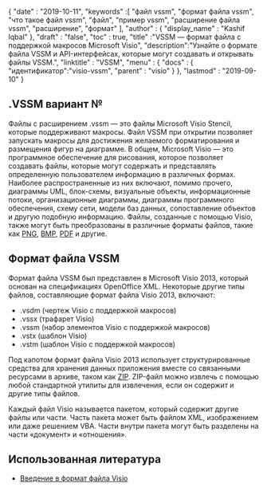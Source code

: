 {
  "date" : "2019-10-11",
  "keywords" :[ "файл vssm", "формат файла vssm", "что такое файл vssm", "файл", "пример vssm", "расширение файла vssm", "расширение", "формат" ],
  "author" : {
    "display_name" : "Kashif Iqbal"
},
  "draft" : "false",
  "toc" : true,
  "title" :"VSSM — формат файла с поддержкой макросов Microsoft Visio",
  "description":"Узнайте о формате файла VSSM и API-интерфейсах, которые могут создавать и открывать файлы VSSM.",
  "linktitle" : "VSSM",
  "menu" : {
    "docs" : {
"идентификатор":"visio-vssm",
      "parent" : "visio"
}
},
  "lastmod" : "2019-09-10"
}

## .VSSM вариант №

Файлы с расширением .vssm — это файлы Microsoft Visio Stencil, которые поддерживают макросы. Файл VSSM при открытии позволяет запускать макросы для достижения желаемого форматирования и размещения фигур на диаграмме. В общем, Microsoft Visio — это программное обеспечение для рисования, которое позволяет создавать файлы, которые могут содержать и представлять определенную пользователем информацию в различных формах. Наиболее распространенные из них включают, помимо прочего, диаграммы UML, блок-схемы, визуальные объекты, информационные потоки, организационные диаграммы, диаграммы программного обеспечения, схему сети, модели баз данных, сопоставление объектов и другую подобную информацию. Файлы, созданные с помощью Visio, также могут быть преобразованы в различные форматы файлов, такие как [PNG](/ru/Image/PNG/), [BMP](/ru/image/bmp/), [PDF](/ru/pdf/) и другие.

## Формат файла VSSM

Формат файла VSSM был представлен в Microsoft Visio 2013, который основан на спецификациях OpenOffice XML. Некоторые другие типы файлов, составляющие формат файла Visio 2013, включают:

* .vsdm (чертеж Visio с поддержкой макросов)
* .vssx (трафарет Visio)
* .vssm (набор элементов Visio с поддержкой макросов)
* .vstx (шаблон Visio)
* .vstm (шаблон Visio с поддержкой макросов)

Под капотом формат файла Visio 2013 использует структурированные средства для хранения данных приложения вместе со связанными ресурсами в архиве, таком как [ZIP](/ru/compression/zip/). ZIP-файл можно извлечь с помощью любой стандартной утилиты для извлечения, если он содержит и другие типы файлов.

Каждый файл Visio называется пакетом, который содержит другие файлы или части. Часть пакета может быть файлом XML, изображением или даже решением VBA. Части внутри пакета могут быть разделены на части «документ» и «отношения».

## Использованная литература ##

* [Введение в формат файла Visio](https://learn.microsoft.com/en-us/office/client-developer/visio/introduction-to-the-visio-file-formatvsdx)

